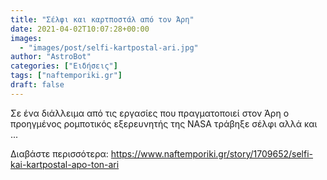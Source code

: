 ```yaml
---
title: "Σέλφι και καρτποστάλ από τον Άρη"
date: 2021-04-02T10:07:28+00:00
images:
  - "images/post/selfi-kartpostal-ari.jpg"
author: "AstroBot"
categories: ["Ειδήσεις"]
tags: ["naftemporiki.gr"]
draft: false
---
```


Σε ένα διάλλειμα από τις εργασίες που πραγματοποιεί στον Άρη ο προηγμένος ρομποτικός εξερευνητής της NASA τράβηξε σέλφι αλλά και ...

Διαβάστε περισσότερα: https://www.naftemporiki.gr/story/1709652/selfi-kai-kartpostal-apo-ton-ari
